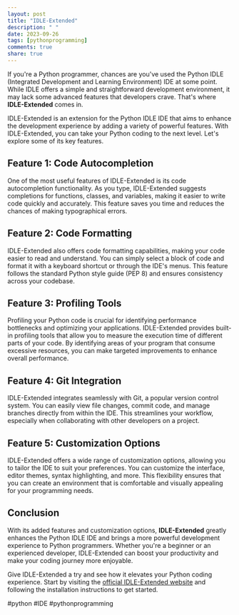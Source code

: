 ```yaml
---
layout: post
title: "IDLE-Extended"
description: " "
date: 2023-09-26
tags: [pythonprogramming]
comments: true
share: true
---
```


If you're a Python programmer, chances are you've used the Python IDLE (Integrated Development and Learning Environment) IDE at some point. While IDLE offers a simple and straightforward development environment, it may lack some advanced features that developers crave. That's where **IDLE-Extended** comes in.

IDLE-Extended is an extension for the Python IDLE IDE that aims to enhance the development experience by adding a variety of powerful features. With IDLE-Extended, you can take your Python coding to the next level. Let's explore some of its key features.

## Feature 1: Code Autocompletion

One of the most useful features of IDLE-Extended is its code autocompletion functionality. As you type, IDLE-Extended suggests completions for functions, classes, and variables, making it easier to write code quickly and accurately. This feature saves you time and reduces the chances of making typographical errors.

## Feature 2: Code Formatting

IDLE-Extended also offers code formatting capabilities, making your code easier to read and understand. You can simply select a block of code and format it with a keyboard shortcut or through the IDE's menus. This feature follows the standard Python style guide (PEP 8) and ensures consistency across your codebase.

## Feature 3: Profiling Tools

Profiling your Python code is crucial for identifying performance bottlenecks and optimizing your applications. IDLE-Extended provides built-in profiling tools that allow you to measure the execution time of different parts of your code. By identifying areas of your program that consume excessive resources, you can make targeted improvements to enhance overall performance.

## Feature 4: Git Integration

IDLE-Extended integrates seamlessly with Git, a popular version control system. You can easily view file changes, commit code, and manage branches directly from within the IDE. This streamlines your workflow, especially when collaborating with other developers on a project.

## Feature 5: Customization Options

IDLE-Extended offers a wide range of customization options, allowing you to tailor the IDE to suit your preferences. You can customize the interface, editor themes, syntax highlighting, and more. This flexibility ensures that you can create an environment that is comfortable and visually appealing for your programming needs.

## Conclusion

With its added features and customization options, **IDLE-Extended** greatly enhances the Python IDLE IDE and brings a more powerful development experience to Python programmers. Whether you're a beginner or an experienced developer, IDLE-Extended can boost your productivity and make your coding journey more enjoyable.

Give IDLE-Extended a try and see how it elevates your Python coding experience. Start by visiting the [official IDLE-Extended website](https://www.idle-extended.org) and following the installation instructions to get started.

#python #IDE #pythonprogramming